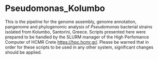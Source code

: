 # Pseudomonas_Kolumbo
This is the pipeline for the genome assembly, genome annotation, pangenome and phylogenomic analysis of <em>Pseudomonas</em> bacterial strains isolated from Kolumbo, Santorini, Greece.
Scripts presented here were prepared to be handled by the SLURM manager of the High Perfomance Computer of HCMR Crete https://hpc.hcmr.gr/. Please be warned that in order for these scripts to be used in any other system, significant changes should be applied.
